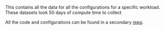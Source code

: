 This contains all the data for all the configurations for a specific workload. These datasets took 50 days of compute time to collect

All the code and configurations can be found in a secondary [repo](https://github.com/vivekaxl/Locker).
